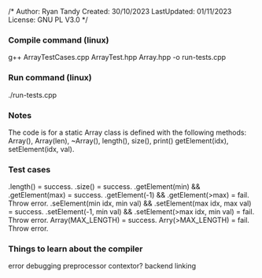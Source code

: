 /* 
    Author: Ryan Tandy
    Created: 30/10/2023
    LastUpdated: 01/11/2023
    License: GNU PL V3.0
*/

### Compile command (linux)
g++ ArrayTestCases.cpp ArrayTest.hpp Array.hpp -o run-tests.cpp

### Run command (linux)
./run-tests.cpp

### Notes
The code is for a static Array class is defined with the following methods:
Array(), Array(len), ~Array(), length(), size(), print()
getElement(idx), setElement(idx, val).

### Test cases
.length() = success.
.size() = success.
.getElement(min) && .getElement(max) = success.
.getElement(-1) && .getElement(>max) = fail. Throw error.
.seElement(min idx, min val) && .setElement(max idx, max val) = success.
.setElement(-1, min val) && .setElement(>max idx, min val) = fail. Throw error.
Array(MAX_LENGTH) = success.
Arry(>MAX_LENGTH) = fail. Throw error.

### Things to learn about the compiler
error debugging
preprocessor
contextor?
backend
linking